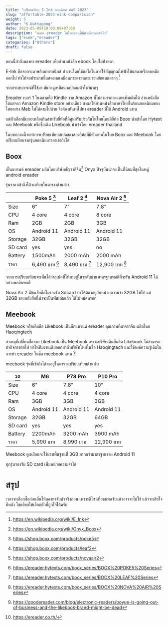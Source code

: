 ```yaml
---
title: "เปรียบเทียบ E-Ink ยอดนิยม ต้นปี 2023"
slug: "affortable-2023-eink-comparision"
weight: 5
author: "K.Nattapong"
date: 2023-05-09T10:00:09+07:00
description: "ตลาด ereader ในไทยตอนนี้มีตัวเลือกน่าสนใจ"
tags: ["eink","ereader"]
categories: ["Others"]
draft: false
---
```

ตอนนี้กำลังมองหา ereader เพื่ออ่านหนังสือ ebook โดยไม่ปวดตา
<!--more-->

E-Ink คือจอกระดาษอิเลกทรอนิกส์ ทำงานโดยใช้กลไลในการใช้สัญญาณไฟฟ้าให้แสดงหรือลบหมึกออกไป ทำให้จอประเภทนี้แสดงผลเหมือนกระดาษและประหยักแบตมากๆ [^eink]
[^eink]:https://en.wikipedia.org/wiki/E_Ink

จากกระสบการณ์ที่ใช้มา มันจะดูเหมือนจอปลอมตัวโชว์มากๆ 

Ereader เบอร์ 1 ในตลาดคือ Kindle จาก Amazon ที่ไม่สามารถลงแอพเพิ่มเติมได้ อ่านหนังสือได้แต่จาก Amazon Kindle store อย่างเดียว สงผลให้อ่านหนังสือภาษาไทยในร้อนยอดนิยมของไทยอย่าง Meb ไม่ได้ตามไปด้วย จึงต้องหันเหไปหา ereader ที่ใช้ Android แทน

แต่ตัวเลือกมีเยอะเหลือเกินสำหรับยี่ห้อที่มีศูนย์รับประกันในไทยโดยมียี่ห้อ Boox นำเข้าโดย Hytext และ Meebook หรือชื่อเดิม Likebook นำเข้าโดย ereader thailand

ในบทความนี้จะทำการเปรียบเทียบสเปคของสองยี่ห้อที่มีตัวแทนในไทย Boox และ Meebook โดยเปรียบเทียบจากรุ่นยอดนิยมราคาเข้าถึงได้

## Boox

เป็นแบรนด์ ereader ผลิตโดยบริษัทสัญชาติจีน[^wikiboox] Onyx ปัจจุบันน่าจะเป็นที่นิยมที่สุดในหมู่ android ereader

รุ่นราคาเข้าถึงได้จะเทียบในตารางด้านล่าง
[^wikiboox]:https://en.wikipedia.org/wiki/Onyx_Boox

| |**Poke 5** [^1]|**Leaf 2** [^2]|**Nova Air 2** [^3]|
|--|--|--|--|
|Size|6"|7"|7.8"|
|CPU|4 core|4 core|8 core|
|Ram|2GB|2GB|3GB|
|OS|Android 11|Android 11|Android 11|
|Storage|32GB|32GB|32GB|
|SD card|yes|yes|no|
|Battery|1500mAh|2000 mAh|2000 mAh|
|ราคา|6,490 บาท [^4]|8,490 บาท [^5]|12,900 บาท [^6]|
[^1]:https://shop.boox.com/products/poke5
[^2]:https://shop.boox.com/products/leaf2
[^3]:https://shop.boox.com/products/novaair2
[^4]:https://ereader.hytexts.com/boox_series/BOOX%20POKE5%20Series
[^5]:https://ereader.hytexts.com/boox_series/BOOX%20LEAF%20Series
[^6]:https://ereader.hytexts.com/boox_series/BOOX%20NOVA%20AIR%20Series

จากการเปรียบเทียบจะเห็นได้ว่าสเปคที่ให้มาอยู่ในระดับผ่านมาตรฐานพอดีที่จะรัน Android 11 ได้อย่างพอดิบพอดี 

Nova Air 2 มีข้อเสียคือไม่รองรับ Sdcard ทำให้ต้องอยู่กับหน่วยความจำ 32GB ให้ไป แต่ 32GB ของหนังสือนี่น่าจะเป็นพันเล่มแล้ว ใช้ไม่หมดหรอก

## Meebook

Meebook หรือเดิมคือ Likebook เป็นอีกแบรนด์ ereader คุณภาพที่มาจากจีน ผลิตโดย Haoqingtech 

สาเหตุที่เปลี่ยนชื่อจาก Likebook เป็น Meebook เพราะบริษัทเดิมที่ผลิต Likebook ไม่สามารถทำกิจการต่อไป ทำให้ทีมงานเดิมออกมาตั้งบริษัทใหม่ในชื่อ Haoqingtech และใช้องค์ความรู้เดิมในการทำ ereader ในชื่อ meebook แทน [^meebookhistory]

meebook รุ่นที่เข้าถึงได้จะอยู่ในตารางเปรียบเทียบด้านล่าง

[^meebookhistory]:https://goodereader.com/blog/electronic-readers/boyue-is-going-out-of-business-and-the-likebook-brand-might-be-dead

|[^meebook]|**M6**|**P78 Pro**|**P10 Pro**|
|--|--|--|--|
|Size|6"|7.8"|10"|
|CPU|4 core|4 core|4 core|
|Ram|3GB|3GB|3GB|
|OS|Android 11|Android 11|Android 11|
|Storage|32GB|32GB|64GB|
|SD card|yes|yes|yes|
|Battery|2200mAh|3200 mAh|3900 mAh|
|ราคา|5,990 บาท|8,990 บาท|12,900 บาท|
[^meebook]:https://ereader.co.th/

Meebook ดูเหมือนจะใช้แรทพื้นฐานที่ 3GB มากกว่ามาตรฐานของ Android 11

ทุกรุ่นรองรับ SD card เพิ่มหน่วยความจำได้

# สรุป

เวลาจะเลือกซื้อก่อนอื่นให้ลองหาจับตัวจริงก่อน เพราะดีไซน์ที่อชบพอจับแล้วอาจจะไม่ใช่ แล้วจะเสียใจทีหลัง โชคดีขอให้เลือกตัวที่ถูกใจได้ครับ
